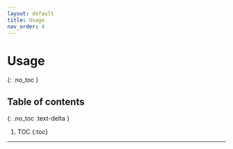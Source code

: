 ```yaml
---
layout: default
title: Usage
nav_order: 4
---
```


# Usage
{: .no_toc }

## Table of contents
{: .no_toc .text-delta }

1. TOC
{:toc}

---
